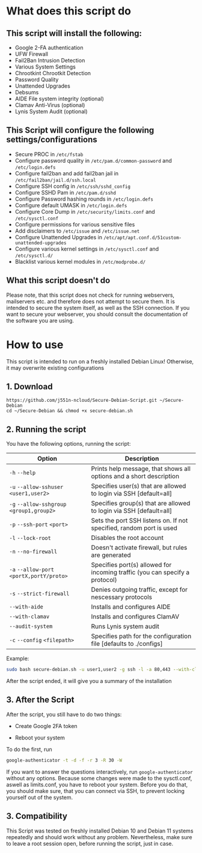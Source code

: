 # What does this script do

## This script will install the following:

  * Google 2-FA authentication
  * UFW Firewall
  * Fail2Ban Intrusion Detection
  * Various System Settings
  * Chrootkint Chrootkit Detection
  * Password Quality
  * Unattended Upgrades
  * Debsums
  * AIDE File system integrity (optional)
  * Clamav Anti-Virus (optional)
  * Lynis System Audit (optional)


## This Script will configure the following settings/configurations

  * Secure PROC in `/etc/fstab`
  * Configure password quality in `/etc/pam.d/common-password` and `/etc/login.defs`
  * Configure fail2ban and add fail2ban jail in `/etc/fail2ban/jail.d/ssh.local`
  * Configure SSH config in `/etc/ssh/sshd_config`
  * Configure SSHD Pam in `/etc/pam.d/sshd`
  * Configure Password hashing rounds in `/etc/login.defs`
  * Configure default UMASK in `/etc/login.defs`
  * Configure Core Dump in `/etc/security/limits.conf` and `/etc/sysctl.conf`
  * Configure permissions for various sensitive files
  * Add disclaimers to `/etc/issue` and `/etc/issue.net`
  * Configure Unattended Upgrades in `/etc/apt/apt.conf.d/51custom-unattended-upgrades`
  * Configure various kernel settings in `/etc/sysctl.conf` and `/etc/sysctl.d/`
  * Blacklist various kernel modules in `/etc/modprobe.d/`

## What this script doesn't do

Please note, that this script does not check for running webservers, mailservers etc. and therefore does not attempt to secure them. It is intended to secure the system itself, as well as the SSH connection. If you want to secure your webserver, you should consult the documentation of the software you are using.

# How to use

This script is intended to run on a freshly installed Debian Linux! Otherwise, it may overwrite existing configurations

## 1. Download

```
https://github.com/j551n-ncloud/Secure-Debian-Script.git ~/Secure-Debian
cd ~/Secure-Debian && chmod +x secure-debian.sh
``` 

## 2. Running the script

You have the following options, running the script:

| Option                                    | Description                                                                 |
| ----------------------------------------- | --------------------------------------------------------------------------- |
| `-h` `--help`                             | Prints help message, that shows all options and a short description         |
| `-u` `--allow-sshuser` `<user1,user2>`    | Specifies user(s) that are allowed to login via SSH [default=all]           |
| `-g` `--allow-sshgroup` `<group1,group2>` | Specifies group(s) that are allowed to login via SSH [default=all]          |
| `-p` `--ssh-port` `<port>`                | Sets the port SSH listens on. If not specified, random port is used         |
| `-l` `--lock-root`                        | Disables the root account                                                   |
| `-n` `--no-firewall`                      | Doesn't activate firewall, but rules are generated                          |
| `-a` `--allow-port` `<portX,portY/proto>` | Specifies port(s) allowed for incoming traffic (you can specify a protocol) |
| `-s` `--strict-firewall`                  | Denies outgoing traffic, except for nescessary protocols                    |
| `--with-aide`                             | Installs and configures AIDE                                                |
| `--with-clamav`                           | Installs and configures ClamAV                                              |
| `--audit-system`                          | Runs Lynis system audit                                                     |
| `-c` `--config` `<filepath>`              | Specifies path for the configuration file [defaults to ./configs]           |

Example: 
```bash
sudo bash secure-debian.sh -u user1,user2 -g ssh -l -a 80,443 --with-clamav --audit-system
```

After the script ended, it will give you a summary of the installation

## 3. After the Script

After the script, you still have to do two things:

* Create Google 2FA token

* Reboot your system

To do the first, run
```bash
google-authenticator -t -d -f -r 3 -R 30 -W
```
If you want to answer the questions interactively, run `google-authenticator` without any options. Because some changes were made to the sysctl.conf, aswell as limits.conf, you have to reboot your system. 
Before you do that, you should make sure, that you can connect via SSH, to prevent locking yourself out of the system.

## 3. Compatibility

This Script was tested on freshly installed Debian 10 and Debian 11 systems repeatedly and should work without any problem. Nevertheless, make sure to leave a root session open, before running the script, just in case.
